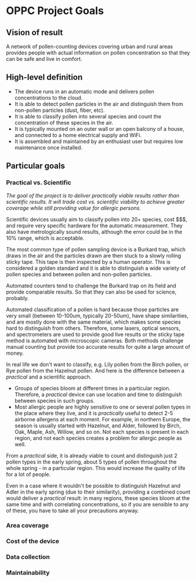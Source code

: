 # OPPC Project Goals

## Vision of result

A network of pollen-counting devices covering urban and rural areas provides people with actual information on pollen concentration so that they can be safe and live in comfort.

## High-level definition

- The device runs in an automatic mode and delivers pollen concentrations to the cloud.
- It is able to detect pollen particles in the air and distinguish them from non-pollen particles (dust, fiber, etc).
- It is able to classify pollen into several species and count the concentration of these species in the air.
- It is typically mounted on an outer wall or an open balcony of a house, and connected to a home electrical supply and WiFi.
- It is assembled and maintained by an enthusiast user but requires low maintenance once installed.

## Particular goals

### Practical vs. Scientific

*The goal of the project is to deliver practically viable results rather than scientific results. It will trade cost vs. scientific viability to achieve greater coverage while still providing value for allergic persons.*

Scientific devices usually aim to classify pollen into 20+ species, cost $$$, and require very specific hardware for the automatic measurement. They also have metrologically sound results, although the error could be in the 10% range, which is acceptable.

The most common type of pollen sampling device is a Burkard trap, which draws in the air and the particles drawn are then stuck to a slowly rolling sticky tape. This tape is then inspected by a human operator. This is considered a golden standard and it is able to distinguish a wide variety of pollen species and between pollen and non-pollen particles.

Automated counters tend to challenge the Burkard trap on its field and provide comparable results. So that they can also be used for science, probably.

Automated classification of a pollen is hard because those particles are very small (between 10-100um, typically 20-50um), have shape similarities, and are mostly done with the same material, which makes some species hard to distinguish from others. Therefore, some lasers, optical sensors, and spectrometers are used to provide good live results or the sticky tape method is automated with microscopic cameras. Both methods challenge manual counting but provide too accurate results for quite a large amount of money.

In real life we don't want to classify, e.g. Lily pollen from the Birch pollen, or Rye pollen from the Hazelnut pollen. And here is the difference between a *practical* and a scientific approach.

- Groups of species bloom at different times in a particular region. Therefore, a *practical* device can use location and time to distinguish between species in such groups.
- Most allergic people are highly sensitive to one or several pollen types in the place where they live, and it is *practically* useful to detect 2-5 airborne allergens at each moment. For example, in northern Europe, the season is usually started with Hazelnut, and Alder, followed by Birch, Oak, Maple, Ash, Willow, and so on. Not each species is present in each region, and not each species creates a problem for allergic people as well. 

From a _practical_ side, it is already viable to count and distinguish just 2 pollen types in the early spring, about 5 types of pollen throughout the whole spring - in a particular region. This would increase the quality of life for a lot of people.

Even in a case where it wouldn't be possible to distinguish Hazelnut and Adler in the early spring (due to their similarity), providing a combined count would deliver a *practical* result: in many regions, these species bloom at the same time and with correlating concentrations, so if you are sensible to any of these, you have to take all your precautions anyway.

### Area coverage

### Cost of the device

### Data collection

### Maintainability


